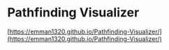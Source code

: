 # Pathfinding Visualizer
 
[https://emman1320.github.io/Pathfinding-Visualizer/](https://emman1320.github.io/Pathfinding-Visualizer/)
